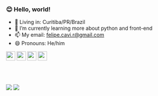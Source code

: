 ### 😊 Hello, world!

- 🏡 Living in: Curitiba/PR/Brazil
- 🌱 I’m currently learning more about python and front-end
- 📫 My email: felipe.cavi.r@gmail.com
- 😄 Pronouns: He/him
<div>
  <img src="https://img.shields.io/badge/Python-3776AB?style=for-the-badge&logo=python&logoColor=white" alt="" height="25">
  <img src="https://img.shields.io/badge/HTML-239120?style=for-the-badge&logo=html5&logoColor=white" alt="" height="25">
  <img src="https://img.shields.io/badge/CSS-239120?&style=for-the-badge&logo=css3&logoColor=white" alt="" height="25">
  <img src="https://img.shields.io/badge/MySQL-00000F?style=for-the-badge&logo=mysql&logoColor=white" alt="" height="25">
</div>

<br><br>

<div> 
  <a href = "mailto:felipe.cavi.r@gmail.com"><img src="https://img.shields.io/badge/-Gmail-%23333?style=for-the-badge&logo=gmail&logoColor=white" target="_blank"></a>
  <a href="https://www.linkedin.com/in/felipe-cavichiolo-rodrigues-51baa026b" target="_blank"><img src="https://img.shields.io/badge/-LinkedIn-%230077B5?style=for-the-badge&logo=linkedin&logoColor=white" target="_blank"></a> 
  
</div>
